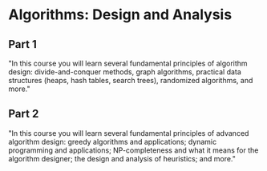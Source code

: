 # Algorithms: Design and Analysis

## Part 1

"In this course you will learn several fundamental principles of algorithm design: divide-and-conquer methods, graph algorithms, practical data structures (heaps, hash tables, search trees), randomized algorithms, and more."

## Part 2

"In this course you will learn several fundamental principles of advanced algorithm design: greedy algorithms and applications; dynamic programming and applications; NP-completeness and what it means for the algorithm designer; the design and analysis of heuristics; and more."
